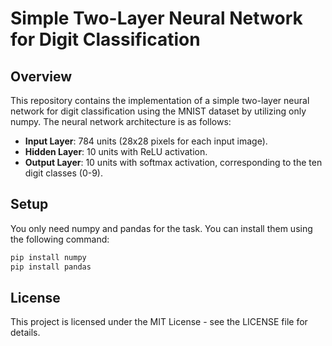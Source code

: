 # Simple Two-Layer Neural Network for Digit Classification

## Overview

This repository contains the implementation of a simple two-layer neural network for digit classification using the MNIST dataset by utilizing only numpy. The neural network architecture is as follows:

- **Input Layer**: 784 units (28x28 pixels for each input image).
- **Hidden Layer**: 10 units with ReLU activation.
- **Output Layer**: 10 units with softmax activation, corresponding to the ten digit classes (0-9).

## Setup

You only need numpy and pandas for the task. You can install them using the following command:

```bash
pip install numpy
pip install pandas
```

## License

This project is licensed under the MIT License - see the LICENSE file for details.
